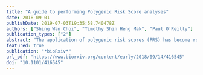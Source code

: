 ```yaml
---
title: "A guide to performing Polygenic Risk Score analyses"
date: 2018-09-01
publishDate: 2019-07-03T19:35:58.740478Z
authors: ["Shing Wan Choi", "Timothy Shin Heng Mak", "Paul O'Reilly"]
publication_types: ["2"]
abstract: "The application of polygenic risk scores (PRS) has become routine in genetic epidemiological studies. Among a range of applications, PRS are commonly used to assess shared aetiology among different phenotypes and to evaluate the predictive power of genetic data, while they are also now being exploited as part of study design, in which experiments are performed on individuals, or their biological samples (eg. tissues, cells), at the tails of the PRS distribution and contrasted. As GWAS sample sizes increase and PRS become more powerful, they are also set to play a key role in personalised medicine. Despite their growing application and importance, there are limited guidelines for performing PRS analyses, which can lead to inconsistency between studies and misinterpretation of results. Here we provide detailed guidelines for performing polygenic risk score analyses relevant to different methods for their calculation, outlining standard quality control steps and offering recommendations for best-practice. We also discuss different methods for the calculation of PRS, common misconceptions regarding the interpretation of results and future challenges."
featured: true
publication: "*bioRxiv*"
url_pdf: "https://www.biorxiv.org/content/early/2018/09/14/416545"
doi: "10.1101/416545"
---
```


